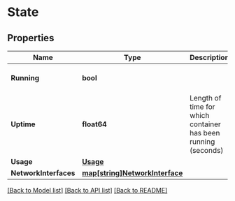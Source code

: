 # State

## Properties

Name | Type | Description | Notes
------------ | ------------- | ------------- | -------------
**Running** | **bool** |  | [default to false]
**Uptime** | **float64** | Length of time for which container has been running (seconds) | 
**Usage** | [**Usage**](Usage.md) |  | 
**NetworkInterfaces** | [**map[string]NetworkInterface**](NetworkInterface.md) |  | 

[[Back to Model list]](../README.md#documentation-for-models) [[Back to API list]](../README.md#documentation-for-api-endpoints) [[Back to README]](../README.md)


